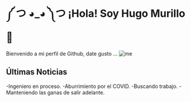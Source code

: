  # ༼ つ ◕_◕ ༽つ ¡Hola! Soy Hugo Murillo 👋
 
 Bienvenido a mi perfil de Github, date gusto ...
 ![me](https://thumbs.gfycat.com/ZigzagLoathsomeIridescentshark-max-14mb.gif)
 ## Últimas Noticias
 -Ingeniero en proceso.
 -Aburrimiento por el COVID.
 -Buscando trabajo.
 -Manteniendo las ganas de salir adelante.

